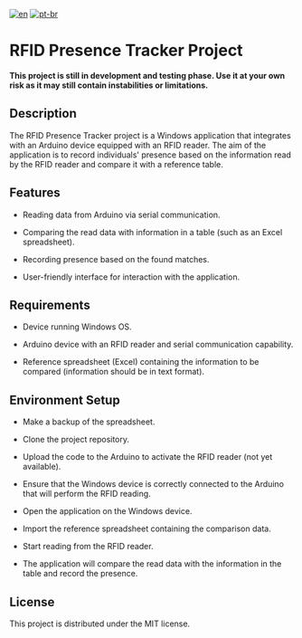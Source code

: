 [![en](https://img.shields.io/badge/lang-en-red.svg)](https://github.com/zSalocin/rfid/blob/main/README.md)   [![pt-br](https://img.shields.io/badge/lang-pt--br-green.svg)](https://github.com/zSalocin/rfid/blob/main/README_PT-BR.md)

# RFID Presence Tracker Project

**This project is still in development and testing phase. Use it at your own risk as it may still contain instabilities or limitations.**

## Description
The RFID Presence Tracker project is a Windows application that integrates with an Arduino device equipped with an RFID reader. The aim of the application is to record individuals' presence based on the information read by the RFID reader and compare it with a reference table.

## Features
- Reading data from Arduino via serial communication.

- Comparing the read data with information in a table (such as an Excel spreadsheet).

- Recording presence based on the found matches.

- User-friendly interface for interaction with the application.

## Requirements
- Device running Windows OS.

- Arduino device with an RFID reader and serial communication capability.

- Reference spreadsheet (Excel) containing the information to be compared (information should be in text format).

## Environment Setup

- Make a backup of the spreadsheet.

- Clone the project repository.

- Upload the code to the Arduino to activate the RFID reader (not yet available).

- Ensure that the Windows device is correctly connected to the Arduino that will perform the RFID reading.

- Open the application on the Windows device.

- Import the reference spreadsheet containing the comparison data.

- Start reading from the RFID reader.

- The application will compare the read data with the information in the table and record the presence.

## License
This project is distributed under the MIT license.




